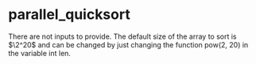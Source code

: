 # parallel_quicksort

There are not inputs to provide. The default size of the array to sort is $`\2^20`$ and can be changed by just changing the function pow(2, 20) in the variable int len.
